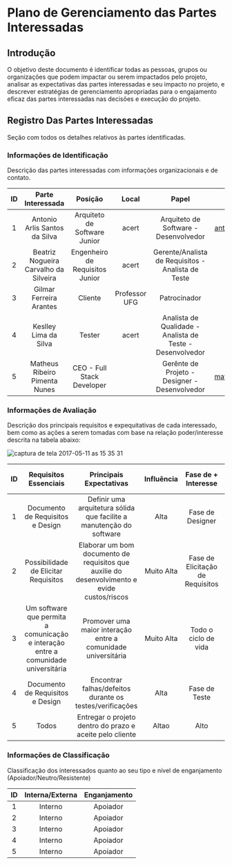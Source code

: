 # Plano de Gerenciamento das Partes Interessadas

## Introdução

O objetivo deste documento é identificar todas as pessoas, grupos ou organizações que podem impactar ou serem impactados pelo projeto, analisar as expectativas das partes interessadas e seu impacto no projeto, e descrever estratégias de gerenciamento apropriadas para o engajamento eficaz das partes interessadas nas decisões e execução do projeto. 

## Registro Das Partes Interessadas

Seção com todos os detalhes relativos às partes identificadas.

### Informações de Identificação

Descrição das partes interessadas com informações organizacionais e de contato.

| ID | Parte Interessada | Posição | Local | Papel | e-mail | Telefone |
|:--:|:-----------------:|:-------:|:-----:|:-----:|:------:|:--------:|
| 1 | Antonio Arlis Santos da Silva | Arquiteto de Software Junior | acert | Arquiteto de Software - Desenvolvedor | antonio.silva27@outlook.com | (62) 99189-236x |
| 2 | Beatriz Nogueira Carvalho da Silveira | Engenheiro de Requisitos Junior | acert | Gerente/Analista de Requisitos - Analista de Teste |  | (62) 99195-1501 |
| 3 | Gilmar Ferreira Arantes | Cliente | Professor UFG | Patrocinador | gilmar@inf.ufg.br | (62) 3521-1181 | 
| 4 | Keslley Lima da Silva | Tester | acert | Analista de Qualidade - Analista de Teste - Desenvolvedor | | (62) 99389-1248 |
| 5 | Matheus Ribeiro Pimenta Nunes | CEO - Full Stack Developer | | Gerênte de Projeto - Designer - Desenvolvedor| matheuspiment@hotmail.com | (62) 99662-869x | 

### Informações de Avaliação

Descrição dos principais requisitos e expequitativas de cada interessado, bem como as ações a serem tomadas com base na relação poder/interesse descrita na tabela abaixo:

![captura de tela 2017-05-11 as 15 35 31](https://cloud.githubusercontent.com/assets/14007153/25965850/9168668a-365f-11e7-9f5a-41af44de4943.png)

| ID | Requisitos Essenciais | Principais Expectativas | Influência | Fase de + Interesse | Grau de Poder | Grau de Interesse |
|:--:|:---------------------:|:-----------------------:|:----------:|:-------------------:|:---------------:|:------------:|
| 1 | Documento de Requisitos e Design | Definir uma arquitetura sólida que facilite a manutenção do software | Alta | Fase de Designer | Alto | Alto |
| 2 | Possibilidade de Elicitar Requisitos | Elaborar um bom documento de requisitos que auxilie do desenvolvimento e evide custos/riscos| Muito Alta | Fase de Elicitação de Requisitos | Alto | Alto |
| 3 | Um software que permita a comunicação e interação entre a comunidade universitária | Promover uma maior interação entre a comunidade universitária | Muito Alta | Todo o ciclo de vida | Alto | Alto |
| 4 | Documento de Requisitos e Design | Encontrar falhas/defeitos durante os testes/verificações | Alta | Fase de Teste | Alto | Alto |
| 5 | Todos | Entregar o projeto dentro do prazo e aceite pelo cliente | Altao| Alto |

### Informações de Classificação

Classificação dos interessados quanto ao seu tipo e nível de enganjamento (Apoiador/Neutro/Resistente)

| ID | Interna/Externa | Enganjamento |
|:--:|:---------------:|:------------:|
| 1 | Interno | Apoiador |
| 2 | Interno | Apoiador |
| 3 | Interno | Apoiador |
| 4 | Interno | Apoiador |
| 5 | Interno | Apoiador |
